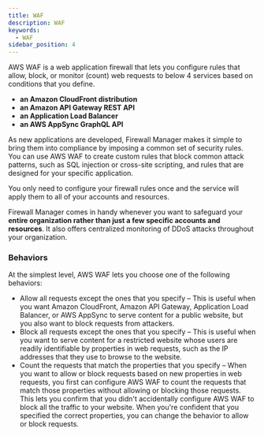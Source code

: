 ```yaml
---
title: WAF
description: WAF
keywords:
  - WAF
sidebar_position: 4
---
```


AWS WAF is a web application firewall that lets you configure rules that allow, block, or monitor (count) web requests to below 4 services based on conditions that you define. 
- **an Amazon CloudFront distribution**
- **an Amazon API Gateway REST API**
- **an Application Load Balancer**
- **an AWS AppSync GraphQL API**

As new applications are developed, Firewall Manager makes it simple to bring them into compliance by imposing a common set of security rules. You can use AWS WAF to create custom rules that block common attack patterns, such as SQL injection or cross-site scripting, and rules that are designed for your specific application.

You only need to configure your firewall rules once and the service will apply them to all of your accounts and resources.

Firewall Manager comes in handy whenever you want to safeguard your **entire organization rather than just a few specific accounts and resources**. It also offers centralized monitoring of DDoS attacks throughout your organization.

### Behaviors

At the simplest level, AWS WAF lets you choose one of the following behaviors:

- Allow all requests except the ones that you specify – This is useful when you want Amazon CloudFront, Amazon API Gateway, Application Load Balancer, or AWS AppSync to serve content for a public website, but you also want to block requests from attackers.
- Block all requests except the ones that you specify – This is useful when you want to serve content for a restricted website whose users are readily identifiable by properties in web requests, such as the IP addresses that they use to browse to the website.
- Count the requests that match the properties that you specify – When you want to allow or block requests based on new properties in web requests, you first can configure AWS WAF to count the requests that match those properties without allowing or blocking those requests. This lets you confirm that you didn't accidentally configure AWS WAF to block all the traffic to your website. When you're confident that you specified the correct properties, you can change the behavior to allow or block requests.
